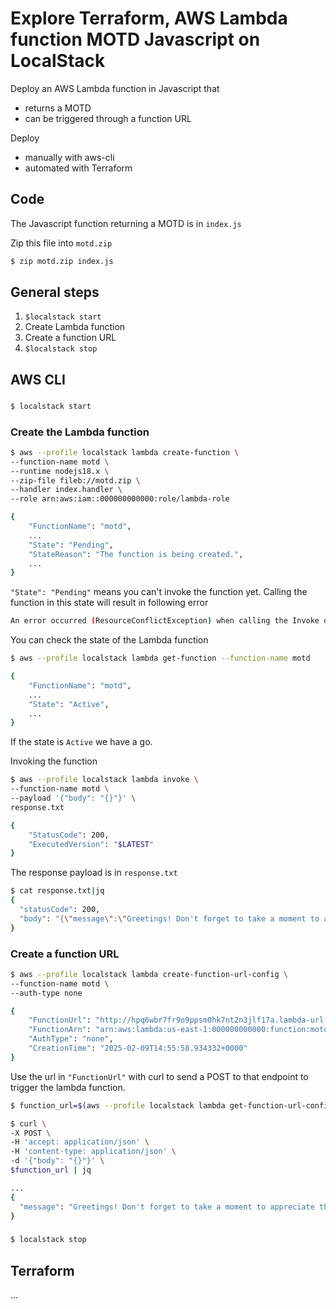 # Explore Terraform, AWS Lambda function MOTD Javascript on LocalStack

Deploy an AWS Lambda function in Javascript that

* returns a MOTD
* can be triggered through a function URL

Deploy

* manually with aws-cli
* automated with Terraform

## Code

The Javascript function returning a MOTD is in `index.js`

Zip this file into `motd.zip`

```bash
$ zip motd.zip index.js
```

## General steps

1. `$localstack start`
1. Create Lambda function
1. Create a function URL
1. `$localstack stop`

## AWS CLI

###

```bash
$ localstack start
```

### Create the Lambda function

```bash
$ aws --profile localstack lambda create-function \
--function-name motd \
--runtime nodejs18.x \
--zip-file fileb://motd.zip \
--handler index.handler \
--role arn:aws:iam::000000000000:role/lambda-role

{
    "FunctionName": "motd",
    ...
    "State": "Pending",
    "StateReason": "The function is being created.",
    ...
}
```

`"State": "Pending"` means you can't invoke the function yet. Calling the function in this state will result in following error

```bash
An error occurred (ResourceConflictException) when calling the Invoke operation: The operation cannot be performed at this time. The function is currently in the following state: Pending
```

You can check the state of the Lambda function

```bash
$ aws --profile localstack lambda get-function --function-name motd

{
    "FunctionName": "motd",
    ...
    "State": "Active",
    ...
}
```
If the state is `Active` we have a go.

Invoking the function

```bash
$ aws --profile localstack lambda invoke \
--function-name motd \
--payload '{"body": "{}"}' \
response.txt

{
    "StatusCode": 200,
    "ExecutedVersion": "$LATEST"
}
```

The response payload is in `response.txt`

```bash
$ cat response.txt|jq
{
  "statusCode": 200,
  "body": "{\"message\":\"Greetings! Don't forget to take a moment to appreciate the little things.\"}"
}
```

### Create a function URL

```bash
$ aws --profile localstack lambda create-function-url-config \
--function-name motd \
--auth-type none

{
    "FunctionUrl": "http://hpq6wbr7fr9o9ppsm0hk7nt2n3jlf17a.lambda-url.us-east-1.localhost.localstack.cloud:4566/",
    "FunctionArn": "arn:aws:lambda:us-east-1:000000000000:function:motd",
    "AuthType": "none",
    "CreationTime": "2025-02-09T14:55:58.934332+0000"
}
```

Use the url in `"FunctionUrl"` with curl to send a POST to that endpoint to trigger the lambda function.

```bash
$ function_url=$(aws --profile localstack lambda get-function-url-config --function-name motd|jq .FunctionUrl|sed 's/^"//;s/"$//')
```

```bash
$ curl \
-X POST \
-H 'accept: application/json' \
-H 'content-type: application/json' \
-d '{"body": "{}"}' \
$function_url | jq

...
{
  "message": "Greetings! Don't forget to take a moment to appreciate the little things."
}
```

###

```bash
$ localstack stop
```

## Terraform

...
